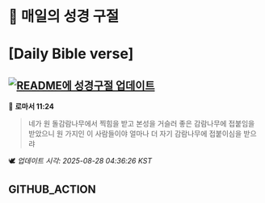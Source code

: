 # 🙏 매일의 성경 구절
# [Daily Bible verse]
## [![README에 성경구절 업데이트](https://github.com/DONGSUKA/first_test/actions/workflows/update-readme-bible.yml/badge.svg)](https://github.com/DONGSUKA/first_test/actions/workflows/update-readme-bible.yml)
<!-- START_BIBLE_VERSE -->
📖 **로마서 11:24**
> 네가 원 돌감람나무에서 찍힘을 받고 본성을 거슬러 좋은 감람나무에 접붙임을 받았으니 원 가지인 이 사람들이야 얼마나 더 자기 감람나무에 접붙이심을 받으랴

🕊️ _업데이트 시각: 2025-08-28 04:36:26 KST_
  <!-- END_BIBLE_VERSE -->
## GITHUB_ACTION
